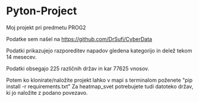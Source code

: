 # Pyton-Project
Moj projekt pri predmetu PROG2

Podatke sem našel na https://github.com/DrSufi/CyberData

Podatki prikazujejo razporeditev napadov gledena kategorijo in delež tekom 14 mesecev.

Podatki obsegajo 225 različnih držav in kar 77625 vnosov.

Potem ko klonirate/naložite projekt lahko v mapi s terminalom poženete "pip install -r requirements.txt"
Za heatmap_svet potrebujete tudi datoteko držav, ki jo naložite z podano povezavo.
